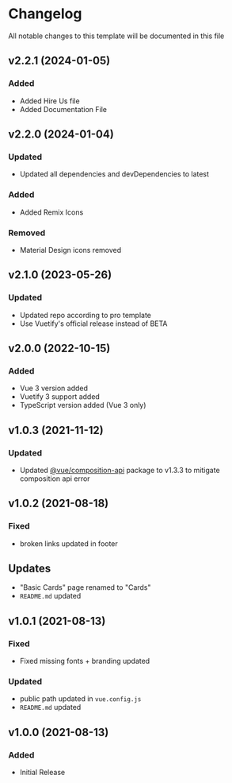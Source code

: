 <!-- Available h3 headings: Added, Fixed, Updated, Removed, Deprecated -->

# Changelog

All notable changes to this template will be documented in this file

## v2.2.1 (2024-01-05)

### Added

- Added Hire Us file
- Added Documentation File

## v2.2.0 (2024-01-04)

### Updated

- Updated all dependencies and devDependencies to latest

### Added

- Added Remix Icons

### Removed

- Material Design icons removed

## v2.1.0 (2023-05-26)

### Updated

- Updated repo according to pro template
- Use Vuetify's official release instead of BETA

## v2.0.0 (2022-10-15)

### Added

- Vue 3 version added
- Vuetify 3 support added
- TypeScript version added (Vue 3 only)

## v1.0.3 (2021-11-12)

### Updated

- Updated [@vue/composition-api](https://github.com/vuejs/composition-api) package to v1.3.3 to mitigate composition api error

## v1.0.2 (2021-08-18)

### Fixed

- broken links updated in footer

## Updates

- "Basic Cards" page renamed to "Cards"
- `README.md` updated

## v1.0.1 (2021-08-13)

### Fixed

- Fixed missing fonts + branding updated

### Updated

- public path updated in `vue.config.js`
- `README.md` updated

## v1.0.0 (2021-08-13)

### Added

- Initial Release
